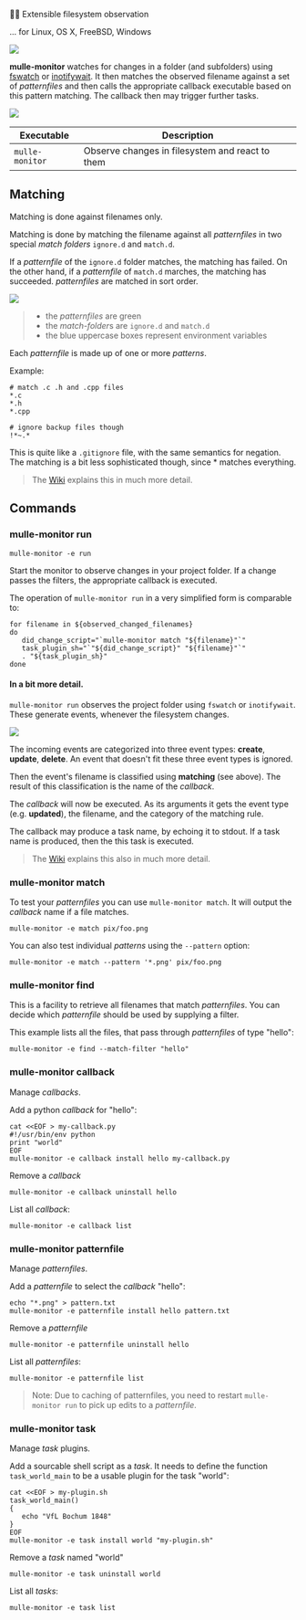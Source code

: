  🕵🏻‍ Extensible filesystem observation

... for Linux, OS X, FreeBSD, Windows

![](mulle-monitor.png)

**mulle-monitor** watches for changes in a folder (and subfolders) using
[fswatch](https://github.com/emcrisostomo/fswatch) or
[inotifywait](https://linux.die.net/man/1/inotifywait). It then
matches the observed filename against a set of *patternfiles* and then calls
the appropriate callback executable based on this pattern matching.
The callback then may trigger further tasks.

![](dox/mulle-monitor-overview.png)


Executable      | Description
----------------|--------------------------------
`mulle-monitor` | Observe changes in filesystem and react to them


## Matching

Matching is done against filenames only.

Matching is done by matching the filename against all *patternfiles* in two
special *match folders* `ignore.d` and `match.d`. 

If a *patternfile* of the `ignore.d` folder matches, the matching has failed. 
On the other hand, if a *patternfile* of `match.d` marches, the 
matching has succeeded. *patternfiles* are matched in sort order.

![](dox/mulle-monitor-match.png)

> * the *patternfiles* are green
> * the *match-folder*s are `ignore.d` and `match.d`
> * the blue uppercase boxes represent environment variables


Each *patternfile* is made up of one or more *patterns*. 

Example:

```
# match .c .h and .cpp files
*.c
*.h
*.cpp

# ignore backup files though
!*~.*
```

This is quite like a `.gitignore` file, with the same semantics for negation. The matching is a bit less sophisticated though, since * matches everything.

> The [Wiki](https://github.com/mulle-sde/mulle-monitor/wiki) 
> explains this in much more detail.


## Commands

### mulle-monitor run


```
mulle-monitor -e run
```

Start the monitor to observe changes in your project folder. If a
change passes the filters, the appropriate callback is executed.

The operation of `mulle-monitor run` in a very simplified form is comparable to:

```
for filename in ${observed_changed_filenames}
do
   did_change_script="`mulle-monitor match "${filename}"`"
   task_plugin_sh="`"${did_change_script}" "${filename}"`"
   . "${task_plugin_sh}"
done
```

#### In a bit more detail. 

`mulle-monitor run` observes the project folder using
`fswatch` or `inotifywait`. These generate events, whenever the filesystem changes.

![](dox/mulle-monitor-run.png)

The incoming events are categorized
into three event types: **create**, **update**, **delete**. An event that doesn't fit these three event types is ignored.

Then the event's filename is classified using **matching**
(see above). The result of this classification is the name of the *callback*. 

The *callback* will now be executed. As its arguments it gets the event type (e.g. **updated**), the filename, and the category of the matching rule. 

The callback may produce a task name, by echoing it to stdout. If a task name is produced, then the this task is executed. 

> The [Wiki](https://github.com/mulle-sde/mulle-monitor/wiki) 
> explains this also in much more detail.


### mulle-monitor match

To test your *patternfiles* you can use `mulle-monitor match`. It will output the *callback* name if a file matches.

```
mulle-monitor -e match pix/foo.png
```

You can also test individual *patterns* using the `--pattern` option:

```
mulle-monitor -e match --pattern '*.png' pix/foo.png
```


### mulle-monitor find

This is a facility to retrieve all filenames that match *patternfiles*. You can decide which
*patternfile* should be used by supplying a filter.

This example lists all the files, that pass through *patternfiles* of type "hello":

```
mulle-monitor -e find --match-filter "hello"
```


### mulle-monitor callback

Manage *callbacks*.

Add a python *callback* for "hello":

```
cat <<EOF > my-callback.py
#!/usr/bin/env python
print "world"
EOF
mulle-monitor -e callback install hello my-callback.py
```

Remove a *callback*

```
mulle-monitor -e callback uninstall hello
```

List all *callback*:

```
mulle-monitor -e callback list
```


### mulle-monitor patternfile

Manage *patternfiles*.


Add a *patternfile* to select the *callback* "hello":

```
echo "*.png" > pattern.txt
mulle-monitor -e patternfile install hello pattern.txt
```

Remove a *patternfile*

```
mulle-monitor -e patternfile uninstall hello
```

List all *patternfiles*:

```
mulle-monitor -e patternfile list
```

> Note: Due to  caching of patternfiles, you need
> to restart `mulle-monitor run` to pick up edits to a *patternfile*.

### mulle-monitor task

Manage *task* plugins.

Add a sourcable shell script as a *task*. It needs to define the function `task_world_main` to be a usable plugin for the task "world":

```
cat <<EOF > my-plugin.sh
task_world_main()
{
   echo "VfL Bochum 1848"
}
EOF
mulle-monitor -e task install world "my-plugin.sh"
```

Remove a *task* named "world"

```
mulle-monitor -e task uninstall world 
```


List all *tasks*:

```
mulle-monitor -e task list
```
